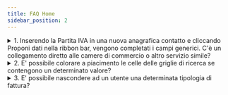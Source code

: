 ```yaml
---
title: FAQ Home
sidebar_position: 2
---
```



<details>

  <summary>1. Inserendo la Partita IVA in una nuova anagrafica contatto e cliccando Proponi dati nella ribbon bar, vengono completati i campi generici. C'è un collegamento diretto alle camere di commercio o altro servizio simile? </summary>
  
Fluentis è collegato con gli archivi VIES, messi a disposizione dalla comunità europea, quindi sono reperibili le informazioni di molte aziende italiane ed europee. All'inserimento quindi del numero della partita iva verranno proposti i dati conosciuti.

</details>

<details>

  <summary>2. E' possibile colorare a piacimento le celle delle griglie di ricerca se contengono un determinato valore? </summary>

Sì, questa funzionalità è possibile utilizzando il **Conditional formatting**. Per scegliere il colore da attribuire a una cella contenente un determinato valore, posizionarsi sull'intestazione della colonna, poi tasto destro > Conditional Formatting > Manage rules. Nella maschera uscente selezionare **New Rule**, per far aprire la maschera New Formatting Rule.
Qui selezionare come tipologia la tipologia di regola desiderata dall'elenco. Nella sezione **Edit the rule description**, selezionare **[...]** e nella maschera uscente, inserire il primo valore che potrebbe assumere la colonna; salvare.
Cliccare poi **Format** e nella maschera uscente, tab **Fill**, scegliere il colore che la colonna deve assumere se il valore corrisponde a quello appena inserito. Confermare. 
Creare una nuova regola per ogni valore che la colonna può assumere. Salvare ed effettuare un refresh della maschera per visualizzare il risultato.

</details>


<details>

  <summary>3. E' possibile nascondere ad un utente una determinata tipologia di fattura? </summary>
  
Sì, con le <b>Restrizioni</b>. Esse impediscono agli utenti di creare, visualizzare o modificare determinate tipologie di documenti. Di seguito viene riportato l'esempio per impedire ad un utente di utilizzare il Tipo fattura con codice FVITDIF. Ricordiamo che è necessario aggiungere la Restrizione anche nel profilo Arm dell'utente, nell'appostia griglia.            


![](/img/it-it/sales/sales-invoices/search-sales-invoices/restriction.png)

</details>

